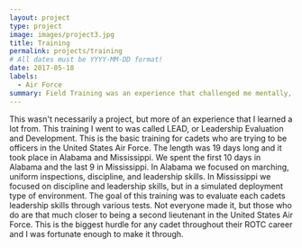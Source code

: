 ```yaml
---
layout: project
type: project
image: images/project3.jpg
title: Training
permalink: projects/training
# All dates must be YYYY-MM-DD format!
date: 2017-05-18
labels:
  - Air Force 
summary: Field Training was an experience that challenged me mentally, physically, and emotionally. 
---
```

This wasn't necessarily a project, but more of an experience that I learned a lot from. This training I went to was called LEAD, or Leadership Evaluation and Development. This is the basic training for cadets who are trying to be officers in the United States Air Force. The length was 19 days long and it took place in Alabama and Mississippi. We spent the first 10 days in Alabama and the last 9 in Mississippi. In Alabama we focused on marching, uniform inspections, discipline, and leadership skills. In Mississippi we focused on discipline and leadership skills, but in a simulated deployment type of environment. The goal of this training was to evaluate each cadets leadership skills through various tests. Not everyone made it, but those who do are that much closer to being a second lieutenant in the United States Air Force. This is the biggest hurdle for any cadet throughout their ROTC career and I was fortunate enough to make it through. 



